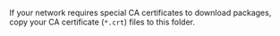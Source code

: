 If your network requires special CA certificates to download packages, copy your CA certificate (`*.crt`) files to this folder.
